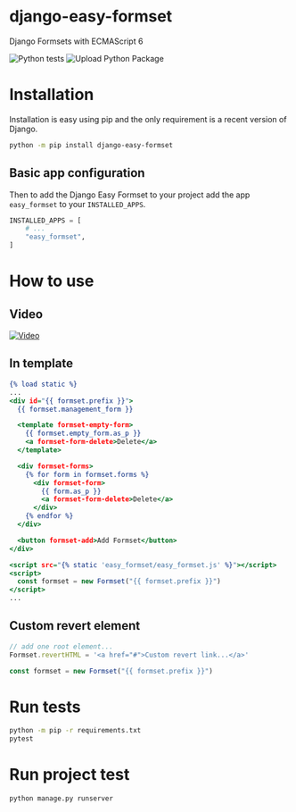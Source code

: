 # django-easy-formset

Django Formsets with ECMAScript 6

![Python tests](https://github.com/CleitonDeLima/django-easy-formset/workflows/Python%20tests/badge.svg)
![Upload Python Package](https://github.com/CleitonDeLima/django-easy-formset/workflows/Upload%20Python%20Package/badge.svg)

# Installation

Installation is easy using pip and the only requirement is a recent version of Django.

```bash
python -m pip install django-easy-formset
```

## Basic app configuration
Then to add the Django Easy Formset to your project add the app `easy_formset` to 
your `INSTALLED_APPS`.

```python
INSTALLED_APPS = [
    # ...
    "easy_formset",
]
```

# How to use

## Video
[![Video](https://img.youtube.com/vi/TTXwUOZY_y4/0.jpg)](https://www.youtube.com/watch?v=TTXwUOZY_y4)


## In template
```djangotemplate
{% load static %}
...
<div id="{{ formset.prefix }}">
  {{ formset.management_form }}

  <template formset-empty-form>
    {{ formset.empty_form.as_p }}
    <a formset-form-delete>Delete</a>
  </template>

  <div formset-forms>
    {% for form in formset.forms %}
      <div formset-form>
        {{ form.as_p }}
        <a formset-form-delete>Delete</a>
      </div>
    {% endfor %}
  </div>

  <button formset-add>Add Formset</button>
</div>

<script src="{% static 'easy_formset/easy_formset.js' %}"></script>
<script>
  const formset = new Formset("{{ formset.prefix }}")
</script>
...
```

## Custom revert element

```js
// add one root element...
Formset.revertHTML = '<a href="#">Custom revert link...</a>'

const formset = new Formset("{{ formset.prefix }}")
```


# Run tests
```bash
python -m pip -r requirements.txt
pytest
```

# Run project test
```bash
python manage.py runserver
```
